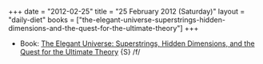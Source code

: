 +++
date = "2012-02-25"
title = "25 February 2012 (Saturday)"
layout = "daily-diet"
books = ["the-elegant-universe-superstrings-hidden-dimensions-and-the-quest-for-the-ultimate-theory"]
+++

<ul>
<li class="entry books">Book: <a href="/books/the-elegant-universe-superstrings-hidden-dimensions-and-the-quest-for-the-ultimate-theory">The Elegant Universe: Superstrings, Hidden Dimensions, and the Quest for the Ultimate Theory</a> {S} /f/</li>
</ul>
